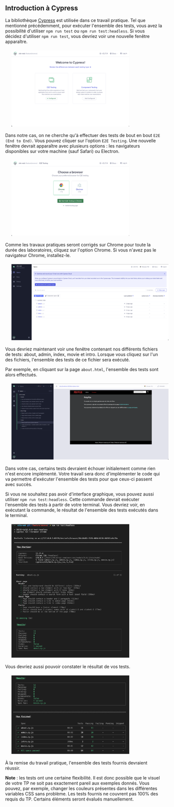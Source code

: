 ## Introduction à Cypress

La bibliothèque <a href="https://www.cypress.io/">Cypress</a> est utilisée dans ce travail pratique. Tel que mentionné précédemment, pour exécuter l'ensemble des tests, vous avez la possibilité d'utiliser `npm run test` ou `npm run test:headless`. Si vous décidez d'utiliser `npm run test`, vous devriez voir une nouvelle fenêtre apparaître.

<div style="display:flex; justify-content:center; width:75%; margin:20px">
    <img src="Doc/cypress_1.png" alt="Welcome to Cypress"/>
</div>

Dans notre cas, on ne cherche qu'à effectuer des tests de bout en bout `E2E (End to End)`. Vous pouvez cliquer sur l'option `E2E Testing`. Une nouvelle fenêtre devrait apparaître avec plusieurs options : les navigateurs disponibles sur votre machine (sauf Safari) ou Electron.

<div style="display:flex; justify-content:center; width:75%; margin:20px">
    <img src="Doc/cypress_2.png" alt="Chrome ou Electron"/>
</div>

Comme les travaux pratiques seront corrigés sur Chrome pour toute la durée des laboratoires, cliquez sur l'option Chrome. Si vous n'avez pas le navigateur Chrome, installez-le.

<div style="display:flex; justify-content:center; width:100%; margin:20px">
    <img src="Doc/cypress_3.png" alt="Fenêtre avec les différents tests"/>
</div>

Vous devriez maintenant voir une fenêtre contenant nos différents fichiers de tests: about, admin, index, movie et intro. Lorsque vous cliquez sur l'un des fichiers, l'ensemble des tests de ce fichier sera exécuté.

Par exemple, en cliquant sur la page `about.html`, l'ensemble des tests sont alors effectués.

<div style="display:flex; justify-content:center; width:100%; margin:20px">
    <img src="Doc/cypress_4.png" alt="Test pour la page about.html"/>
</div>

Dans votre cas, certains tests devraient échouer initialement comme rien n'est encore implémenté. Votre travail sera donc d'implémenter le code qui va permettre d'exécuter l'ensemble des tests pour que ceux-ci passent avec succès.

Si vous ne souhaitez pas avoir d'interface graphique, vous pouvez aussi utiliser `npm run test:headless`. Cette commande devrait exécuter l'ensemble des tests à partir de votre terminal. Vous devriez voir, en exécutant la commande, le résultat de l'ensemble des tests exécutés dans le terminal.

<div style="display:flex; justify-content:center; width:75%; margin:20px">
    <img src="Doc/headless_1.png" alt="tests exécutés dans le terminal"/>
</div>

Vous devriez aussi pouvoir constater le résultat de vos tests.

<div style="display:flex; justify-content:center; width:75%; margin:20px">
    <img src="Doc/headless_2.png" alt="résultat de l'ensemble des tests"/>
</div>

À la remise du travail pratique, l'ensemble des tests fournis devraient réussir.

**Note** : les tests ont une certaine flexibilité. Il est donc possible que le visuel de votre TP ne soit pas exactement pareil aux exemples donnés. Vous pouvez, par exemple, changer les couleurs présentes dans les différentes variables CSS sans problème. Les tests fournis ne couvrent pas 100% des requis du TP. Certains éléments seront évalués manuellement.